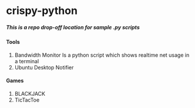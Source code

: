 # crispy-python

##### This is a repo drop-off location for sample .py scripts

#### Tools
1. Bandwidth Monitor Is a python script which shows realtime net usage in a terminal
2. Ubuntu Desktop Notifier

#### Games
1. BLACKJACK
2. TicTacToe
